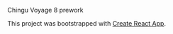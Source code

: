 Chingu Voyage 8 prework

This project was bootstrapped with [Create React App](https://github.com/facebook/create-react-app).


